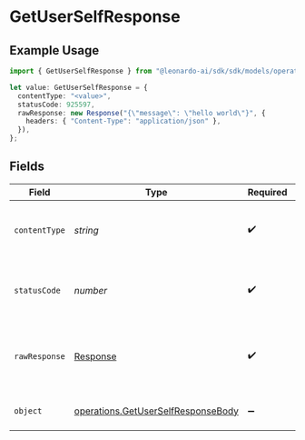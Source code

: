 # GetUserSelfResponse

## Example Usage

```typescript
import { GetUserSelfResponse } from "@leonardo-ai/sdk/sdk/models/operations";

let value: GetUserSelfResponse = {
  contentType: "<value>",
  statusCode: 925597,
  rawResponse: new Response("{\"message\": \"hello world\"}", {
    headers: { "Content-Type": "application/json" },
  }),
};
```

## Fields

| Field                                                                                           | Type                                                                                            | Required                                                                                        | Description                                                                                     |
| ----------------------------------------------------------------------------------------------- | ----------------------------------------------------------------------------------------------- | ----------------------------------------------------------------------------------------------- | ----------------------------------------------------------------------------------------------- |
| `contentType`                                                                                   | *string*                                                                                        | :heavy_check_mark:                                                                              | HTTP response content type for this operation                                                   |
| `statusCode`                                                                                    | *number*                                                                                        | :heavy_check_mark:                                                                              | HTTP response status code for this operation                                                    |
| `rawResponse`                                                                                   | [Response](https://developer.mozilla.org/en-US/docs/Web/API/Response)                           | :heavy_check_mark:                                                                              | Raw HTTP response; suitable for custom response parsing                                         |
| `object`                                                                                        | [operations.GetUserSelfResponseBody](../../../sdk/models/operations/getuserselfresponsebody.md) | :heavy_minus_sign:                                                                              | Responses for GET /me                                                                           |